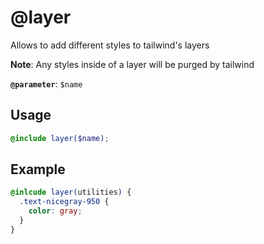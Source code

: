 # @layer

Allows to add different styles to tailwind's layers

**Note**: Any styles inside of a layer will be purged by tailwind

**`@parameter`**: `$name`

## Usage

```scss
@include layer($name);
```

## Example

```scss
@inlcude layer(utilities) {
  .text-nicegray-950 {
    color: gray;
  }
}
```
